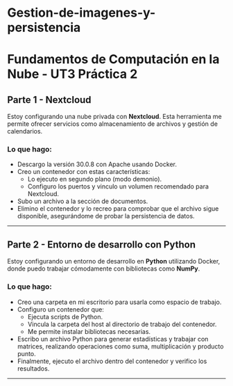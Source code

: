# Gestion-de-imagenes-y-persistencia

# Fundamentos de Computación en la Nube - UT3 Práctica 2

## Parte 1 - Nextcloud
Estoy configurando una nube privada con **Nextcloud**. Esta herramienta me permite ofrecer servicios como almacenamiento de archivos y gestión de calendarios. 

### Lo que hago:
- Descargo la versión 30.0.8 con Apache usando Docker.
- Creo un contenedor con estas características:
  - Lo ejecuto en segundo plano (modo demonio).
  - Configuro los puertos y vinculo un volumen recomendado para Nextcloud.
- Subo un archivo a la sección de documentos.
- Elimino el contenedor y lo recreo para comprobar que el archivo sigue disponible, asegurándome de probar la persistencia de datos.

---

## Parte 2 - Entorno de desarrollo con Python
Estoy configurando un entorno de desarrollo en **Python** utilizando Docker, donde puedo trabajar cómodamente con bibliotecas como **NumPy**.

### Lo que hago:
- Creo una carpeta en mi escritorio para usarla como espacio de trabajo.
- Configuro un contenedor que:
  - Ejecuta scripts de Python.
  - Vincula la carpeta del host al directorio de trabajo del contenedor.
  - Me permite instalar bibliotecas necesarias.
- Escribo un archivo Python para generar estadísticas y trabajar con matrices, realizando operaciones como suma, multiplicación y producto punto.
- Finalmente, ejecuto el archivo dentro del contenedor y verifico los resultados.

---
